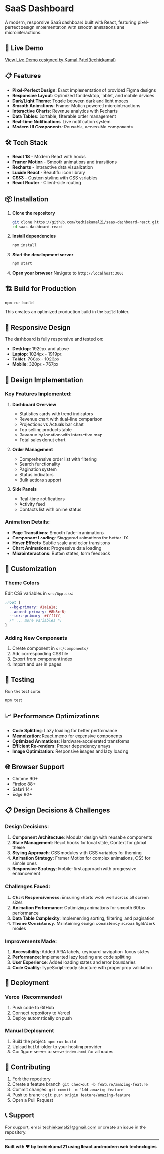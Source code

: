 # SaaS Dashboard

A modern, responsive SaaS dashboard built with React, featuring pixel-perfect design implementation with smooth animations and microinteractions.

## 🚀 Live Demo

[View Live Demo designed by Kamal Patel(techiekamal)](https://saas-dashboard-assignment-iota.vercel.app/)

## 📋 Features

- **Pixel-Perfect Design**: Exact implementation of provided Figma designs
- **Responsive Layout**: Optimized for desktop, tablet, and mobile devices
- **Dark/Light Theme**: Toggle between dark and light modes
- **Smooth Animations**: Framer Motion powered microinteractions
- **Interactive Charts**: Revenue analytics with Recharts
- **Data Tables**: Sortable, filterable order management
- **Real-time Notifications**: Live notification system
- **Modern UI Components**: Reusable, accessible components

## 🛠️ Tech Stack

- **React 18** - Modern React with hooks
- **Framer Motion** - Smooth animations and transitions
- **Recharts** - Interactive data visualization
- **Lucide React** - Beautiful icon library
- **CSS3** - Custom styling with CSS variables
- **React Router** - Client-side routing

## 📦 Installation

1. **Clone the repository**
   ```bash
   git clone https://github.com/techiekamal21/saas-dashboard-react.git
   cd saas-dashboard-react
   ```

2. **Install dependencies**
   ```bash
   npm install
   ```

3. **Start the development server**
   ```bash
   npm start
   ```

4. **Open your browser**
   Navigate to `http://localhost:3000`

## 🏗️ Build for Production

```bash
npm run build
```

This creates an optimized production build in the `build` folder.

## 📱 Responsive Design

The dashboard is fully responsive and tested on:
- **Desktop**: 1920px and above
- **Laptop**: 1024px - 1919px
- **Tablet**: 768px - 1023px
- **Mobile**: 320px - 767px

## 🎨 Design Implementation

### Key Features Implemented:

1. **Dashboard Overview**
   - Statistics cards with trend indicators
   - Revenue chart with dual-line comparison
   - Projections vs Actuals bar chart
   - Top selling products table
   - Revenue by location with interactive map
   - Total sales donut chart

2. **Order Management**
   - Comprehensive order list with filtering
   - Search functionality
   - Pagination system
   - Status indicators
   - Bulk actions support

3. **Side Panels**
   - Real-time notifications
   - Activity feed
   - Contacts list with online status

### Animation Details:

- **Page Transitions**: Smooth fade-in animations
- **Component Loading**: Staggered animations for better UX
- **Hover Effects**: Subtle scale and color transitions
- **Chart Animations**: Progressive data loading
- **Microinteractions**: Button states, form feedback

## 🔧 Customization

### Theme Colors
Edit CSS variables in `src/App.css`:

```css
:root {
  --bg-primary: #1a1a1a;
  --accent-primary: #8b5cf6;
  --text-primary: #ffffff;
  /* ... more variables */
}
```

### Adding New Components
1. Create component in `src/components/`
2. Add corresponding CSS file
3. Export from component index
4. Import and use in pages

## 🧪 Testing

Run the test suite:
```bash
npm test
```

## 📈 Performance Optimizations

- **Code Splitting**: Lazy loading for better performance
- **Memoization**: React.memo for expensive components
- **Optimized Animations**: Hardware-accelerated transforms
- **Efficient Re-renders**: Proper dependency arrays
- **Image Optimization**: Responsive images and lazy loading

## 🌐 Browser Support

- Chrome 90+
- Firefox 88+
- Safari 14+
- Edge 90+

## 📋 Design Decisions & Challenges

### Design Decisions:

1. **Component Architecture**: Modular design with reusable components
2. **State Management**: React hooks for local state, Context for global theme
3. **Styling Approach**: CSS modules with CSS variables for theming
4. **Animation Strategy**: Framer Motion for complex animations, CSS for simple ones
5. **Responsive Strategy**: Mobile-first approach with progressive enhancement

### Challenges Faced:

1. **Chart Responsiveness**: Ensuring charts work well across all screen sizes
2. **Animation Performance**: Optimizing animations for smooth 60fps performance
3. **Data Table Complexity**: Implementing sorting, filtering, and pagination
4. **Theme Consistency**: Maintaining design consistency across light/dark modes

### Improvements Made:

1. **Accessibility**: Added ARIA labels, keyboard navigation, focus states
2. **Performance**: Implemented lazy loading and code splitting
3. **User Experience**: Added loading states and error boundaries
4. **Code Quality**: TypeScript-ready structure with proper prop validation

## 🚀 Deployment

### Vercel (Recommended)

1. Push code to GitHub
2. Connect repository to Vercel
3. Deploy automatically on push

### Manual Deployment

1. Build the project: `npm run build`
2. Upload `build` folder to your hosting provider
3. Configure server to serve `index.html` for all routes

## 🤝 Contributing

1. Fork the repository
2. Create a feature branch: `git checkout -b feature/amazing-feature`
3. Commit changes: `git commit -m 'Add amazing feature'`
4. Push to branch: `git push origin feature/amazing-feature`
5. Open a Pull Request

## 📞 Support

For support, email techiekamal21@gmail.com or create an issue in the repository.

---

**Built with ❤️ by techiekamal21 using React and modern web technologies**
